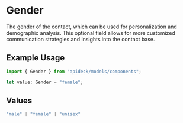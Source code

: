 # Gender

The gender of the contact, which can be used for personalization and demographic analysis. This optional field allows for more customized communication strategies and insights into the contact base.

## Example Usage

```typescript
import { Gender } from "apideck/models/components";

let value: Gender = "female";
```

## Values

```typescript
"male" | "female" | "unisex"
```